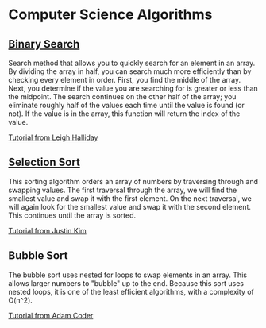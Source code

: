 # Computer Science Algorithms

## [Binary Search](https://github.com/ksdevinney/musical-train/blob/main/binary-search.js)

Search method that allows you to quickly search for an element in an array. By dividing the array in half, you can search much more efficiently than by checking every element in order. First, you find the middle of the array. Next, you determine if the value you are searching for is greater or less than the midpoint. The search continues on the other half of the array; you eliminate roughly half of the values each time until the value is found (or not). If the value is in the array, this function will return the index of the value.

[Tutorial from Leigh Halliday](https://www.youtube.com/watch?v=7lGiPItOVCM)

## [Selection Sort](https://github.com/ksdevinney/musical-train/blob/main/selection-sort.js)

This sorting algorithm orders an array of numbers by traversing through and swapping values. The first traversal through the array, we will find the smallest value and swap it with the first element. On the next traversal, we will again look for the smallest value and swap it with the second element. This continues until the array is sorted.

[Tutorial from Justin Kim](https://www.youtube.com/watch?v=9jwm_9lOHu0)

## Bubble Sort

The bubble sort uses nested for loops to swap elements in an array. This allows larger numbers to "bubble" up to the end. Because this sort uses nested loops, it is one of the least efficient algorithms, with a complexity of O(n^2). 

[Tutorial from Adam Coder](https://www.youtube.com/watch?v=CIomaG_PDvM)